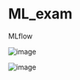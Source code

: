 # ML_exam

MLflow

![image](https://github.com/user-attachments/assets/e7e2ad5c-68fe-49f9-be66-4e7974d1a537)

![image](https://github.com/user-attachments/assets/706a9fb6-c5ab-4fc2-ae73-1365fcb1f9d7)
